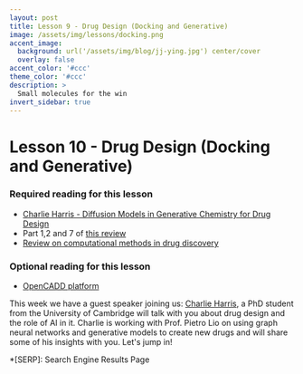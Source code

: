 ```yaml
---
layout: post
title: Lesson 9 - Drug Design (Docking and Generative)
image: /assets/img/lessons/docking.png
accent_image: 
  background: url('/assets/img/blog/jj-ying.jpg') center/cover
  overlay: false
accent_color: '#ccc'
theme_color: '#ccc'
description: >
  Small molecules for the win
invert_sidebar: true
---
```


# Lesson 10 - Drug Design (Docking and Generative)

### Required reading for this lesson
- [Charlie Harris - Diffusion Models in Generative Chemistry for Drug Design](https://medium.com/@cch57/exploring-the-promise-of-generative-models-in-chemistry-an-introduction-to-diffusion-models-31530e9d1dcb)
- Part 1,2 and 7 of [this review](https://www.mdpi.com/1422-0067/20/18/4331)
- [Review on computational methods in drug discovery](https://www.nature.com/articles/s41586-023-05905-z)
### Optional reading for this lesson
- [OpenCADD platform](https://projects.volkamerlab.org/teachopencadd/index.html)


This week we have a guest speaker joining us: [Charlie Harris](https://cch1999.github.io/), a PhD student from the University of Cambridge will talk with you about drug design and the role of AI in it. Charlie is working with Prof. Pietro Lio on using graph neural networks and generative models to create new drugs and will share some of his insights with you. Let's jump in!



*[SERP]: Search Engine Results Page
